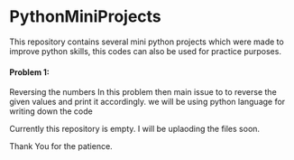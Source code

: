 # PythonMiniProjects

This repository contains several mini python projects which were made to improve python skills, this codes can also be used for practice purposes.

#### Problem 1: 
Reversing the numbers
In this problem then main issue to to reverse the given values and print it accordingly. we will be using python language for writing down the code


Currently this repository is empty. I will be uplaoding the files soon.

Thank You for the patience.
